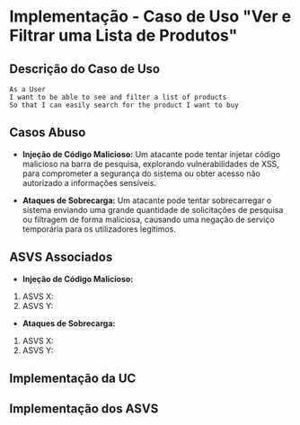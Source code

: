 # Implementação - Caso de Uso "Ver e Filtrar uma Lista de Produtos"

## Descrição do Caso de Uso

```
As a User
I want to be able to see and filter a list of products
So that I can easily search for the product I want to buy
```

## Casos Abuso

- **Injeção de Código Malicioso:** Um atacante pode tentar injetar código malicioso na barra de pesquisa, explorando vulnerabilidades de XSS, para comprometer a segurança do sistema ou obter acesso não autorizado a informações sensíveis.

- **Ataques de Sobrecarga:** Um atacante pode tentar sobrecarregar o sistema enviando uma grande quantidade de solicitações de pesquisa ou filtragem de forma maliciosa, causando uma negação de serviço temporária para os utilizadores legítimos.

## ASVS Associados

- **Injeção de Código Malicioso:**

1. ASVS X:
2. ASVS Y:

- **Ataques de Sobrecarga:**

1. ASVS X:
2. ASVS Y:

## Implementação da UC


## Implementação dos ASVS